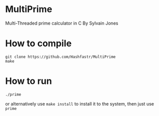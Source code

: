 # MultiPrime
Multi-Threaded prime calculator in C
By Sylvain Jones

# How to compile
`git clone https://github.com/Hashfastr/MultiPrime` <br>
`make`

# How to run
`./prime`

or alternatively use `make install` to install it to the system, then just use `prime`
